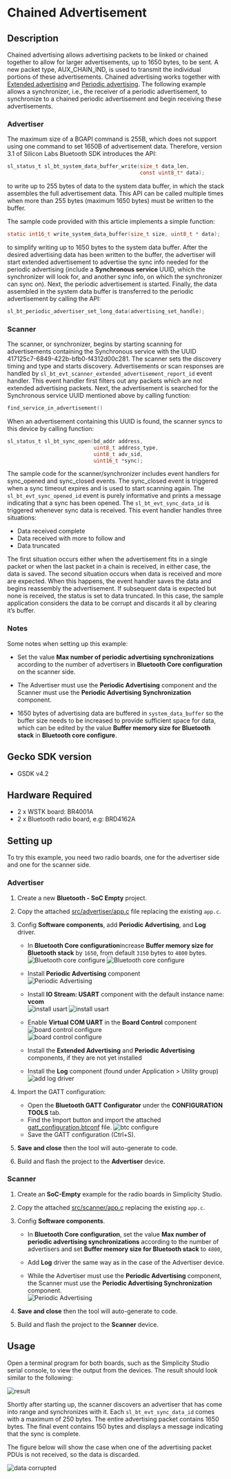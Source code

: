 
# Chained Advertisement

## Description

Chained advertising allows advertising packets to be linked or chained together to allow for larger advertisements, up to 1650 bytes, to be sent. A new packet type, AUX_CHAIN_IND, is used to transmit the individual portions of these advertisements. Chained advertising works together with [Extended advertising](https://docs.silabs.com/bluetooth/latest/code-examples/stack-features/adv-and-scanning/extended-adv-example) and [Periodic advertising](https://docs.silabs.com/bluetooth/latest/general/adv-and-scanning/periodic-adv-bt5). The following example allows a synchronizer, i.e., the receiver of a periodic advertisement, to synchronize to a chained periodic advertisement and begin receiving these advertisements.

### Advertiser

The maximum size of a BGAPI command is 255B, which does not support using one command to set 1650B of advertisement data. Therefore, version 3.1 of Silicon Labs Bluetooth SDK introduces the API:

```C
sl_status_t sl_bt_system_data_buffer_write(size_t data_len,
                                           const uint8_t* data);
```

to write up to 255 bytes of data to the system data buffer, in which the stack assembles the full advertisement data. This API can be called multiple times when more than 255 bytes (maximum 1650 bytes) must be written to the buffer.

The sample code provided with this article implements a simple function:

```C
static int16_t write_system_data_buffer(size_t size, uint8_t * data);
```

to simplify writing up to 1650 bytes to the system data buffer. After the desired advertising data has been written to the buffer, the advertiser will start extended advertisement to advertise the sync info needed for the periodic advertising (include a **Synchronous service** UUID, which the synchronizer will look for, and another sync info, on which the synchronizer can sync on). Next, the periodic advertisement is started. Finally, the data assembled in the system data buffer is transferred to the periodic advertisement by calling the API:

```C
sl_bt_periodic_advertiser_set_long_data(advertising_set_handle);
```

### Scanner

The scanner, or synchronizer, begins by starting scanning for advertisements containing the Synchronous service with the UUID 417125c7-6849-422b-bfb0-f4312d00c281. The scanner sets the discovery timing and type and starts discovery. Advertisements or scan responses are handled by `sl_bt_evt_scanner_extended_advertisement_report_id` event handler. This event handler first filters out any packets which are not extended advertising packets. Next, the advertisement is searched for the Synchronous service UUID mentioned above by calling function:

```C
find_service_in_advertisement()
```

When an advertisement containing this UUID is found, the scanner syncs to this device by calling function:

```C
sl_status_t sl_bt_sync_open(bd_addr address,
                            uint8_t address_type,
                            uint8_t adv_sid,
                            uint16_t *sync);
```

The sample code for the scanner/synchronizer includes event handlers for sync_opened and sync_closed events. The sync_closed event is triggered when a sync timeout expires and is used to start scanning again. The `sl_bt_evt_sync_opened_id` event is purely informative and prints a message indicating that a sync has been opened. The `sl_bt_evt_sync_data_id` is triggered whenever sync data is received. This event handler handles three situations:

- Data received complete
- Data received with more to follow and
- Data truncated

The first situation occurs either when the advertisement fits in a single packet or when the last packet in a chain is received, in either case, the data is saved. The second situation occurs when data is received and more are expected. When this happens, the event handler saves the data and begins reassembly the advertisement. If subsequent data is expected but none is received, the status is set to data truncated.  In this case, the sample application considers the data to be corrupt and discards it all by clearing it’s buffer.

### Notes

Some notes when setting up this example:

- Set the value **Max number of periodic advertising synchronizations** according to the number of advertisers in **Bluetooth Core configuration** on the scanner side.

- The Advertiser must use the **Periodic Advertising** component and the Scanner must use the **Periodic Advertising Synchronization** component.

- 1650 bytes of advertising data are buffered in `system_data_buffer` so the buffer size needs to be increased to provide sufficient space for data, which can be edited by the value **Buffer memory size for Bluetooth stack** in **Bluetooth core configure**.

## Gecko SDK version ##

- GSDK v4.2

## Hardware Required ##

- 2 x WSTK board: BR4001A
- 2 x Bluetooth radio board, e.g: BRD4162A

## Setting up

To try this example, you need two radio boards, one for the advertiser side and one for the scanner side.

### Advertiser

1. Create a new **Bluetooth - SoC Empty** project.

2. Copy the attached [src/advertiser/app.c](src/advertiser/app.c) file replacing the existing `app.c`.

3. Config **Software components**, add **Periodic Advertising**, and **Log** driver.  
    - In **Bluetooth Core configuration**increase **Buffer memory size for Bluetooth stack** by `1650`, from default `3150` bytes to `4800` bytes.  
    ![Bluetooth core configure](images/ble_core_config_1.png)
    ![Bluetooth core configure](images/ble_core_config_2.png)

    - Install **Periodic Advertising** component  
    ![Periodic Advertising](images/add_periodic_component.png)

    - Install **IO Stream: USART** component with the default instance name: **vcom**  
    ![install usart](images/add_log_1.png)
    ![install usart](images/add_log_2.png)

    - Enable **Virtual COM UART** in the **Board Control** component  
    ![board control configure](images/add_log_3.png)  
    ![board control configure](images/add_log_4.png)  

   - Install the **Extended Advertising** and **Periodic Advertising** components, if they are not yet installed

    - Install the **Log** component (found under Application > Utility group)
    ![add log driver](images/add_log_5.png)  

4. Import the GATT configuration:
    - Open the **Bluetooth GATT Configurator** under the **CONFIGURATION TOOLS** tab.
    - Find the Import button and import the attached [gatt_configuration.btconf](config/gatt_configuration.btconf) file.
    ![btc configure](images/btconf.png)
    - Save the GATT configuration (Ctrl+S).

5. **Save and close** then the tool will auto-generate to code.

6. Build and flash the project to the **Advertiser** device.

### Scanner

1. Create an **SoC-Empty** example for the radio boards in Simplicity Studio.

2. Copy the attached [src/scanner/app.c](src/scanner/app.c) replacing the existing `app.c`.

3. Config **Software components**.  

    * In **Bluetooth Core configuration**, set the value **Max number of periodic advertising synchronizations** according to the number of advertisers and set **Buffer memory size for Bluetooth stack** to `4800`, 
    * Add **Log** driver the same way as in the case of the Advertiser device.  

    * While the Advertiser must use the **Periodic Advertising** component, the Scanner must use the **Periodic Advertising Synchronization** component.  
      ![Periodic Advertising](images/add_periodic_sync_component.png)

4. **Save and close** then the tool will auto-generate to code.

5. Build and flash the project to the **Scanner** device.

## Usage

Open a terminal program for both boards, such as the Simplicity Studio serial console, to view the output from the devices. The result should look similar to the following:

![result](images/result.png)

Shortly after starting up, the scanner discovers an advertiser that has come into range and synchronizes with it. Each `sl_bt_evt_sync_data_id` comes with a maximum of 250 bytes. The entire advertising packet contains 1650 bytes. The final event contains 150 bytes and displays a message indicating that the sync is complete.

The figure below will show the case when one of the advertising packet PDUs is not received, so the data is discarded.

![data corrupted](images/data_corrupted.png)
